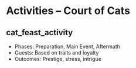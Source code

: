 # Activities – Court of Cats

## cat_feast_activity
- Phases: Preparation, Main Event, Aftermath
- Guests: Based on traits and loyalty
- Outcomes: Prestige, stress, intrigue
